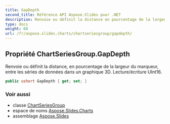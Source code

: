 ```yaml
---
title: GapDepth
second_title: Référence API Aspose.Slides pour .NET
description: Renvoie ou définit la distance en pourcentage de la largeur du marqueur entre les séries de données dans un graphique 3D. Lecture/écriture UInt16.
type: docs
weight: 60
url: /fr/aspose.slides.charts/chartseriesgroup/gapdepth/
---
```


## Propriété ChartSeriesGroup.GapDepth

Renvoie ou définit la distance, en pourcentage de la largeur du marqueur, entre les séries de données dans un graphique 3D. Lecture/écriture UInt16.

```csharp
public ushort GapDepth { get; set; }
```

### Voir aussi

* classe [ChartSeriesGroup](../../chartseriesgroup)
* espace de noms [Aspose.Slides.Charts](../../chartseriesgroup)
* assemblage [Aspose.Slides](../../../)

<!-- NE PAS ÉDITER : généré par xmldocmd pour Aspose.Slides.dll -->